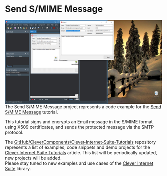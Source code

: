 # Send S/MIME Message

<img align="left" src="SMime.jpg"/>

The Send S/MIME Message project represents a code example for the [Send S/MIME Message](https://www.clevercomponents.com/portal/kb/a136/sftp-client-with-user-and-public-key-authorization.aspx) tutorial.   

This tutorial signs and encrypts an Email message in the S/MIME format using X509 certificates, and sends the protected message via the SMTP protocol.

The [GitHub/CleverComponents/Clever-Internet-Suite-Tutorials](https://github.com/CleverComponents/Clever-Internet-Suite-Tutorials) repository represents a list of examples, code snippets and demo projects for the [Clever Internet Suite Tutorials](https://www.clevercomponents.com/articles/article035/) article. This list will be periodically updated, new projects will be added.   
Please stay tuned to new examples and use cases of the [Clever Internet Suite](https://www.clevercomponents.com/products/inetsuite/) library.
